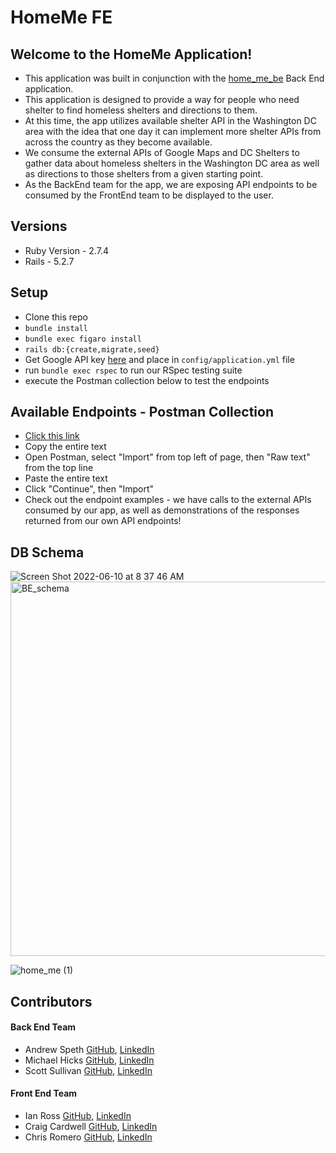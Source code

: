 # HomeMe FE

## Welcome to the HomeMe Application!
+ This application was built in conjunction with the [home_me_be](https://github.com/aspeth/home_me_be) Back End application.
+ This application is designed to provide a way for people who need shelter to find homeless shelters and directions to them.
+ At this time, the app utilizes available shelter API in the Washington DC area with the idea that one day it can implement more shelter APIs from across the country as they become available.
+ We consume the external APIs of Google Maps and DC Shelters to gather data about homeless shelters in the Washington DC area as well as directions to those shelters from a given starting point.
+ As the BackEnd team for the app, we are exposing API endpoints to be consumed by the FrontEnd team to be displayed to the user.

## Versions
* Ruby Version - 2.7.4
* Rails - 5.2.7

## Setup
* Clone this repo
* `bundle install`
* `bundle exec figaro install`
* `rails db:{create,migrate,seed}`
* Get Google API key [here](https://developers.google.com/maps/documentation/javascript/get-api-key#creating-api-keys) and place in `config/application.yml` file
* run `bundle exec rspec` to run our RSpec testing suite
* execute the Postman collection below to test the endpoints

## Available Endpoints - Postman Collection
* [Click this link](https://www.getpostman.com/collections/03352a860b564709d906)
* Copy the entire text
* Open Postman, select "Import" from top left of page, then "Raw text" from the top line
* Paste the entire text
* Click "Continue", then "Import"
* Check out the endpoint examples - we have calls to the external APIs consumed by our app, as well as demonstrations of the responses returned from our own API endpoints!

## DB Schema
![Screen Shot 2022-06-10 at 8 37 46 AM](https://user-images.githubusercontent.com/77861247/173089562-fc5c9596-2111-4dd7-abca-636feb2b59db.png)
<img width="599" alt="BE_schema" src="https://user-images.githubusercontent.com/77861247/173090494-3d2aa65e-fa08-4180-8ad1-af588689e799.png">


![home_me (1)](https://user-images.githubusercontent.com/77861247/173090073-d36a5dd9-64a8-49dd-a921-3f6c5d330a6d.jpg)
## Contributors
#### Back End Team
* Andrew Speth [GitHub](https://github.com/aspeth), [LinkedIn](https://www.linkedin.com/in/andrew-speth/)
* Michael Hicks [GitHub](https://github.com/michaeljhicks), [LinkedIn](https://www.linkedin.com/in/michael-hicks-04218511/)
* Scott Sullivan [GitHub](https://github.com/ScottSullivanltd), [LinkedIn](https://www.linkedin.com/in/scott-sullivan-9394204a/)
#### Front End Team
* Ian Ross [GitHub](https://github.com/ross-ian28), [LinkedIn](https://www.linkedin.com/in/ross-ian28/)
* Craig Cardwell [GitHub](https://github.com/Eagerlearn), [LinkedIn](https://www.linkedin.com/in/craiglcardwell/)
* Chris Romero [GitHub](https://github.com/CLRM1), [LinkedIn](https://www.linkedin.com/in/chris-romero-419702122/)
